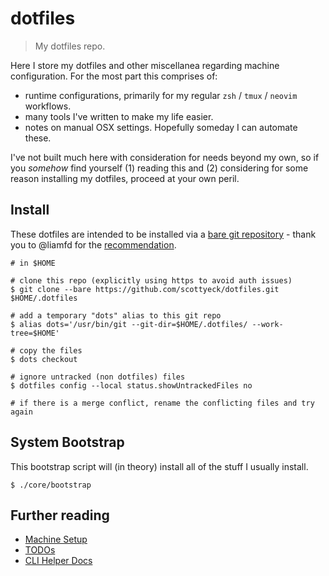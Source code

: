 # dotfiles

> My dotfiles repo.

Here I store my dotfiles and other miscellanea regarding machine configuration. For the most part this comprises of: 

* runtime configurations, primarily for my regular `zsh` / `tmux` / `neovim` workflows.
* many tools I've written to make my life easier.
* notes on manual OSX settings. Hopefully someday I can automate these.

I've not built much here with consideration for needs beyond my own, so if you _somehow_ find yourself (1) reading this and (2) considering for some reason installing my dotfiles, proceed at your own peril.

## Install

These dotfiles are intended to be installed via a [bare git repository](https://www.atlassian.com/git/tutorials/dotfiles) - thank you to @liamfd for the [recommendation](https://github.com/liamfd/dotfiles/blob/master/README_DOTFILES.md).

```
# in $HOME

# clone this repo (explicitly using https to avoid auth issues)
$ git clone --bare https://github.com/scottyeck/dotfiles.git $HOME/.dotfiles

# add a temporary "dots" alias to this git repo
$ alias dots='/usr/bin/git --git-dir=$HOME/.dotfiles/ --work-tree=$HOME'

# copy the files
$ dots checkout

# ignore untracked (non dotfiles) files
$ dotfiles config --local status.showUntrackedFiles no

# if there is a merge conflict, rename the conflicting files and try again
```

## System Bootstrap

This bootstrap script will (in theory) install all of the stuff I usually install.

```
$ ./core/bootstrap
```

## Further reading

- [Machine Setup](./core/docs/machine-setup.md)
- [TODOs](./core/docs/todo.md)
- [CLI Helper Docs](./core/docs/readme)
